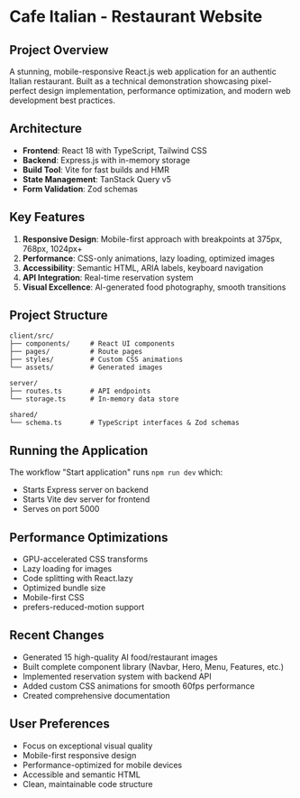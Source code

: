# Cafe Italian - Restaurant Website

## Project Overview
A stunning, mobile-responsive React.js web application for an authentic Italian restaurant. Built as a technical demonstration showcasing pixel-perfect design implementation, performance optimization, and modern web development best practices.

## Architecture
- **Frontend**: React 18 with TypeScript, Tailwind CSS
- **Backend**: Express.js with in-memory storage
- **Build Tool**: Vite for fast builds and HMR
- **State Management**: TanStack Query v5
- **Form Validation**: Zod schemas

## Key Features
1. **Responsive Design**: Mobile-first approach with breakpoints at 375px, 768px, 1024px+
2. **Performance**: CSS-only animations, lazy loading, optimized images
3. **Accessibility**: Semantic HTML, ARIA labels, keyboard navigation
4. **API Integration**: Real-time reservation system
5. **Visual Excellence**: AI-generated food photography, smooth transitions

## Project Structure
```
client/src/
├── components/     # React UI components
├── pages/          # Route pages
├── styles/         # Custom CSS animations
└── assets/         # Generated images

server/
├── routes.ts       # API endpoints
└── storage.ts      # In-memory data store

shared/
└── schema.ts       # TypeScript interfaces & Zod schemas
```

## Running the Application
The workflow "Start application" runs `npm run dev` which:
- Starts Express server on backend
- Starts Vite dev server for frontend
- Serves on port 5000

## Performance Optimizations
- GPU-accelerated CSS transforms
- Lazy loading for images
- Code splitting with React.lazy
- Optimized bundle size
- Mobile-first CSS
- prefers-reduced-motion support

## Recent Changes
- Generated 15 high-quality AI food/restaurant images
- Built complete component library (Navbar, Hero, Menu, Features, etc.)
- Implemented reservation system with backend API
- Added custom CSS animations for smooth 60fps performance
- Created comprehensive documentation

## User Preferences
- Focus on exceptional visual quality
- Mobile-first responsive design
- Performance-optimized for mobile devices
- Accessible and semantic HTML
- Clean, maintainable code structure

